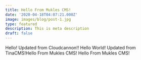 ```yaml
---
title: Hello From Mukles CMS!
date: '2020-04-18T04:07:21.000Z'
image: images/blog/post-1.jpg
type: featured
description: This is meta description
draft: false
---
```


Hello! Updated from Cloudcannon!!
Hello World! Updated from TinaCMS!Hello From Mukles CMS!
Hello From Mukles CMS!
